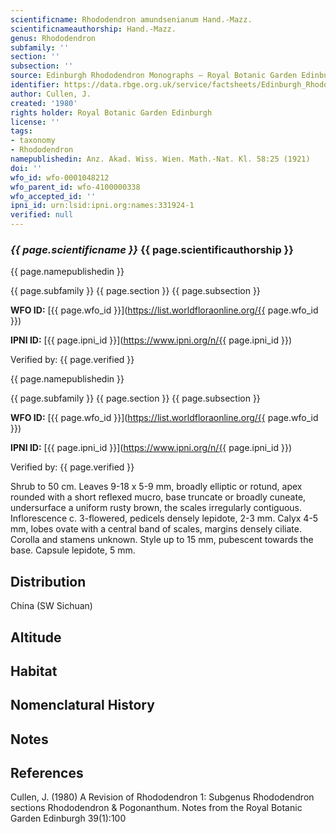```yaml
---
scientificname: Rhododendron amundsenianum Hand.-Mazz.
scientificnameauthorship: Hand.-Mazz.
genus: Rhododendron
subfamily: ''
section: ''
subsection: ''
source: Edinburgh Rhododendron Monographs – Royal Botanic Garden Edinburgh
identifier: https://data.rbge.org.uk/service/factsheets/Edinburgh_Rhododendron_Monographs.xhtml
author: Cullen, J.
created: '1980'
rights holder: Royal Botanic Garden Edinburgh
license: ''
tags:
- taxonomy
- Rhododendron
namepublishedin: Anz. Akad. Wiss. Wien. Math.-Nat. Kl. 58:25 (1921)
doi: ''
wfo_id: wfo-0001048212
wfo_parent_id: wfo-4100000338
wfo_accepted_id: ''
ipni_id: urn:lsid:ipni.org:names:331924-1
verified: null
---
```

### _{{ page.scientificname }}_ {{ page.scientificauthorship }}
 {{ page.namepublishedin }}

{{ page.subfamily }} {{ page.section }} {{ page.subsection }}

**WFO ID:** [{{ page.wfo_id }}](https://list.worldfloraonline.org/{{ page.wfo_id }})

**IPNI ID:** [{{ page.ipni_id }}](https://www.ipni.org/n/{{ page.ipni_id }})

Verified by: {{ page.verified }}

 {{ page.namepublishedin }}

{{ page.subfamily }} {{ page.section }} {{ page.subsection }}

**WFO ID:** [{{ page.wfo_id }}](https://list.worldfloraonline.org/{{ page.wfo_id }})

**IPNI ID:** [{{ page.ipni_id }}](https://www.ipni.org/n/{{ page.ipni_id }})

Verified by: {{ page.verified }}



Shrub to 50 cm. Leaves 9-18 x 5-9 mm, broadly elliptic or rotund, apex rounded with a short reflexed mucro, base truncate or broadly cuneate, undersurface a uniform rusty brown, the scales irregularly contiguous. Inflorescence c. 3-flowered, pedicels densely lepidote, 2-3 mm. Calyx 4-5 mm, lobes ovate with a central band of scales, margins densely ciliate. Corolla and stamens unknown. Style up to 15 mm, pubescent towards the base. Capsule lepidote, 5 mm.

## Distribution
China (SW Sichuan)

## Altitude


## Habitat


## Nomenclatural History

                       
## Notes


## References

Cullen, J. (1980) A Revision of Rhododendron 1: Subgenus Rhododendron sections Rhododendron & Pogonanthum. Notes from the Royal Botanic Garden Edinburgh 39(1):100
